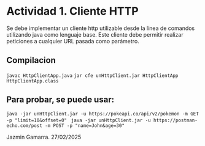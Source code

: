 # Actividad 1. Cliente HTTP

Se debe implementar un cliente http utilizable desde la línea de comandos utilizando java
como lenguaje base. Este cliente debe permitir realizar peticiones a cualquier URL pasada
como parámetro.

## Compilacion 
```javac HttpClientApp.java```
```jar cfe unHttpClient.jar HttpClientApp HttpClientApp.class```

## Para probar, se puede usar: 
```java -jar unHttpClient.jar -u https://pokeapi.co/api/v2/pokemon -m GET -p "limit=10&offset=0" ```
```java -jar unHttpClient.jar -u https://postman-echo.com/post -m POST -p "name=John&age=30"```

Jazmin Gamarra. 27/02/2025

